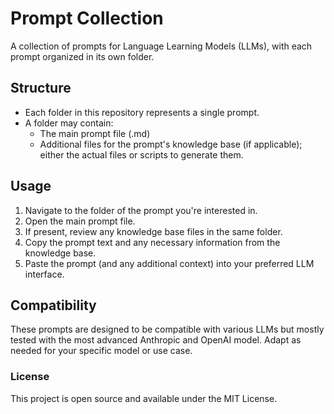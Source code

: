 # Prompt Collection

A collection of prompts for Language Learning Models (LLMs), with each prompt organized in its own folder.

## Structure

- Each folder in this repository represents a single prompt.
- A folder may contain:
  - The main prompt file (.md)
  - Additional files for the prompt's knowledge base (if applicable); either the actual files or scripts to generate them.

## Usage

1. Navigate to the folder of the prompt you're interested in.
2. Open the main prompt file.
3. If present, review any knowledge base files in the same folder.
4. Copy the prompt text and any necessary information from the knowledge base.
5. Paste the prompt (and any additional context) into your preferred LLM interface.

## Compatibility

These prompts are designed to be compatible with various LLMs but mostly tested with the most advanced Anthropic and OpenAI model. Adapt as needed for your specific model or use case.

### License
This project is open source and available under the MIT License.